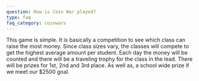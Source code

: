 ```yaml
---
question: How is Coin War played?
type: faq
faq_category: coinwars
---
```

This game is simple. It is basically a competition to see which class can raise the most money.  Since class sizes vary, the classes will compete to get the highest average amount per student. Each day the money will be counted and there will be a traveling trophy for the class in the lead.  There will be prizes for 1st, 2nd and 3rd place.  As well as, a school wide prize if we meet our $2500 goal.  